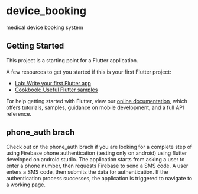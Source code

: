 # device_booking

medical device booking system

## Getting Started

This project is a starting point for a Flutter application.

A few resources to get you started if this is your first Flutter project:

- [Lab: Write your first Flutter app](https://flutter.dev/docs/get-started/codelab)
- [Cookbook: Useful Flutter samples](https://flutter.dev/docs/cookbook)

For help getting started with Flutter, view our
[online documentation](https://flutter.dev/docs), which offers tutorials,
samples, guidance on mobile development, and a full API reference.

## phone_auth brach
Check out on the phone_auth brach if you are looking for a complete step of using Firebase phone authentication (testing only on android) using flutter developed on android studio. The application starts from asking a user to enter a phone number, then requests Firebase to send a SMS code. A user enters a SMS code, then submits the data for authentication. If the authentication process successes, the application is triggered to navigate to a working page.  

